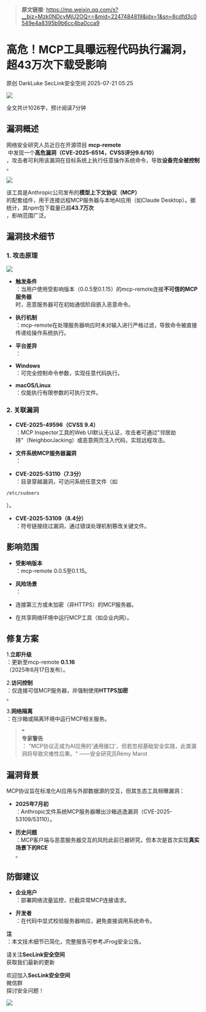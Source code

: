 > **原文链接**: https://mp.weixin.qq.com/s?__biz=Mzk0NDcyMjU2OQ==&mid=2247484819&idx=1&sn=8cdfd3c0549e4a8395b9b6cc4ba0cca9

#  高危！MCP工具曝远程代码执行漏洞，超43万次下载受影响  
原创 DarkLuke  SecLink安全空间   2025-07-21 05:25  
  
![](https://mmbiz.qpic.cn/sz_mmbiz_gif/w5LtdQbOj8meb5ndQfobHXbDxp4FfkmCiamTYc6khibickDOarPicD6ic6P1fEQ6BpAPfXSGp3SKrtLzI2Eo5DobPSA/640?wx_fmt=gif&from=appmsg "")  
  
全文共计1026字，预计阅读7分钟  
## 漏洞概述  
  
网络安全研究人员近日在开源项目 **mcp-remote**  
 中发现一个**高危漏洞（CVE-2025-6514，CVSS评分9.6/10）**  
，攻击者可利用该漏洞在目标系统上执行任意操作系统命令，导致**设备完全被控制**  
。  
  
![](https://mmbiz.qpic.cn/sz_mmbiz_png/w5LtdQbOj8mWiaicHCV837TB32uN6jLxVVFPxFBbwJMbo5zP17Ufhj023cXM0Gbt2h72QuicianhzQnoS3a8yXibLuQ/640?wx_fmt=png&from=appmsg "")  
  
该工具是Anthropic公司发布的**模型上下文协议（MCP）**  
的配套组件，用于连接远程MCP服务器与本地AI应用（如Claude Desktop）。据统计，其npm包下载量已超**43.7万次**  
，影响范围广泛。  
## 漏洞技术细节  
### 1. 攻击原理  
  
![](https://mmbiz.qpic.cn/sz_mmbiz_png/w5LtdQbOj8mWiaicHCV837TB32uN6jLxVVrnQ5HzvlmeUCOkGGO0DgtsFV6FyYcxXXt7poQmCpKCzmADOfTx2AyQ/640?wx_fmt=png&from=appmsg "")  
- **触发条件**  
：当用户使用受影响版本（0.0.5至0.1.15）的mcp-remote连接**不可信的MCP服务器**  
时，恶意服务器可在初始通信阶段嵌入恶意命令。  
  
- **执行机制**  
：mcp-remote在处理服务器响应时未对输入进行严格过滤，导致命令被直接传递给操作系统执行。  
  
- **平台差异**  
：  
  
- **Windows**  
：可完全控制命令参数，实现任意代码执行。  
  
- **macOS/Linux**  
：仅能执行有限参数的可执行文件。  
  
### 2. 关联漏洞  
- **CVE-2025-49596（CVSS 9.4）**  
：MCP Inspector工具的Web UI默认无认证，攻击者可通过"邻居劫持"（NeighborJacking）或恶意网页注入代码，实现远程攻击。  
  
- **文件系统MCP服务器漏洞**  
：  
  
- **CVE-2025-53110（7.3分）**  
：目录穿越漏洞，可访问系统任意文件（如
```
/etc/sudoers
```

  
）。  
  
- **CVE-2025-53109（8.4分）**  
：符号链接绕过漏洞，通过错误处理机制篡改关键文件。  
  
## 影响范围  
- **受影响版本**  
：mcp-remote 0.0.5至0.1.15。  
  
- **风险场景**  
：  
  
- 连接第三方或未加密（非HTTPS）的MCP服务器。  
  
- 在共享网络环境中运行MCP工具（如企业内网）。  
  
## 修复方案  
  
1.**立即升级**  
：更新至mcp-remote **0.1.16**  
（2025年6月17日发布）。  
  
2.**访问控制**  
：仅连接可信MCP服务器，并强制使用**HTTPS加密**  
。  
  
3.**网络隔离**  
：在沙箱或隔离环境中运行MCP相关服务。  
> ❝  
> **专家警告**  
： "MCP协议正成为AI应用的'通用接口'，但若忽视基础安全实践，此类漏洞将导致灾难性后果。" ——安全研究员Rémy Marot  
  
## 漏洞背景  
  
MCP协议旨在标准化AI应用与外部数据源的交互，但其生态工具频曝漏洞：  
- **2025年7月初**  
：Anthropic文件系统MCP服务器曝出沙箱逃逸漏洞（CVE-2025-53109/53110）。  
  
- **历史问题**  
：MCP客户端与恶意服务器交互的风险此前已被研究，但本次是首次实现**真实场景下的RCE**  
。  
  
## 防御建议  
- **企业用户**  
：部署网络流量监控，拦截异常MCP连接请求。  
  
- **开发者**  
：在代码中显式校验服务器响应，避免直接调用系统命令。  
  
**注**  
：本文技术细节已简化，完整报告可参考JFrog安全公告。  
  
  
  
  
请关注**SecLink安全空间**  
获取我们最新的更新  
  
  
  
欢迎加入**SecLink安全空间**  
微信群  
探讨安全问题！  
  
![](https://mmbiz.qpic.cn/sz_mmbiz_png/w5LtdQbOj8lWZiaxTq4Y8spYawkEdXhwsXR6n5Y5ok1dsxvZb25oY38UAD9V0jMMJJnOiaVqz2p19U8V4Goib9u4Q/640?wx_fmt=png&from=appmsg "")  
  
  
  
